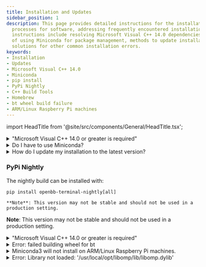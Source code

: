 ```yaml
---
title: Installation and Updates
sidebar_position: 1
description: This page provides detailed instructions for the installation and updating
  processes for software, addressing frequently encountered installation issues. These
  instructions include resolving Microsoft Visual C++ 14.0 dependencies, benefits
  of using Miniconda for package management, methods to update installations, and
  solutions for other common installation errors.
keywords:
- Installation
- Updates
- Microsoft Visual C++ 14.0
- Miniconda
- pip install
- PyPi Nightly
- C++ Build Tools
- Homebrew
- bt wheel build failure
- ARM/Linux Raspberry Pi machines
---
```


import HeadTitle from '@site/src/components/General/HeadTitle.tsx';

<HeadTitle title="Installation and Updates - Faqs | OpenBB SDK Docs" />

<details><summary>"Microsoft Visual C++ 14.0 or greater is required"</summary>

Download and install [C++ Build Tools](https://visualstudio.microsoft.com/visual-cpp-build-tools/), restart the machine, then try again.

![image](https://github.com/OpenBB-finance/OpenBBTerminal/assets/85772166/ceb57be0-6dae-42f2-aca6-bf62ce7d6135)

![image](https://github.com/OpenBB-finance/OpenBBTerminal/assets/85772166/f8aef8fc-a080-4164-bd36-460714ec44f3)

</details>

<details><summary>Do I have to use Miniconda?</summary>

There are certain dependencies which are sourced exclusively from the `conda-forge` directory. Other virtual environment managers, such a `venv`, may not solve the environment properly, resulting in failed package installations or incorrect builds. We highly recommend using Miniconda as the Python virtual environment manager for installing the OpenBB SDK.

</details>

<details><summary>How do I update my installation to the latest version?</summary>

The code is constantly being updated with new features and bug fixes. The process for updating will vary by the installation type:

For a `pip` installation, when a new version is published: `pip install -U openbb[all]`
- Upgrade a cloned version of the GitHub repo with:

```console
git fetch
git pull
poetry install -E all && python fix-gha-failure.py
```

**Notes:** If the cloned repository is a fork, pull from: `git pull origin main`, or, `git pull origin develop`. If there are changes locally to the files that conflict with the incoming changes from GitHub, stash them before pulling from main with `git stash`.

</details>

### PyPi Nightly

The nightly build can be installed with:

```console
pip install openbb-terminal-nightly[all] 

**Note**: This version may not be stable and should not be used in a production setting.
```

**Note**: This version may not be stable and should not be used in a production setting.

<details><summary>"Microsoft Visual C++ 14.0 or greater is required"</summary>

Download and install [C++ Build Tools](https://visualstudio.microsoft.com/visual-cpp-build-tools/), restart the machine, then try again.

</details>

<details><summary>Error: failed building wheel for bt</summary>

There may be an additional message that is printed from this error, stating: "Microsoft Visual C++ 14.0 or greater is required. Get it with "Microsoft C++ Build Tools".

Download and install it. [https://visualstudio.microsoft.com/visual-cpp-build-tools/](https://visualstudio.microsoft.com/visual-cpp-build-tools/)

Mac and Linux users may also encounter a similar error because a C++ compiler is not installed. Install Homebrew:

```console
/bin/bash -c "$(curl -fsSL https://raw.githubusercontent.com/Homebrew/install/HEAD/install.sh)"
```

Then run:

```console
brew install gcc
brew install cmake
```

Additionally, Mac users should install Rosetta:

```console
softwareupdate --install-rosetta
```

</details>

<details><summary>Miniconda3 will not install on ARM/Linux Raspberry Pi machines.</summary>

Refer to this issue on the Conda [GitHub](https://github.com/conda/conda/issues/10723) page.

</details>

<details><summary>Error: Library not loaded: '/usr/local/opt/libomp/lib/libomp.dylib'</summary>

This error is resolved by installing libomp from Homebrew:

```console
brew install libomp
```

</details>
